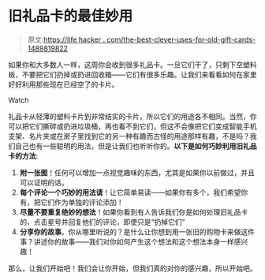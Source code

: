 # 旧礼品卡的最佳妙用

> 原文:[https://life hacker . com/the-best-clever-uses-for-old-gift-cards-1489819822](https://lifehacker.com/the-best-clever-uses-for-old-gift-cards-1489819822)

如果你和大多数人一样，这周你会收到很多礼品卡。一旦它们干了，只剩下空塑料板，不要把它们扔掉或扔进回收箱——它们有很多乐趣。让我们来看看如何在家里好好利用那些现在已经空了的卡片。

Watch

礼品卡从轻薄的塑料卡片到非常结实的卡片，所以它们的用途各不相同。当然，你可以把它们撕碎或扔进垃圾桶，再也看不到它们，但这不会像把它们变成智能手机支架、名片夹或在房子里找到它的另一种有趣而古怪的用途那样有趣，不是吗？我们自己也有一些聪明的用法，但是让我们也听听你的。**以下是如何巧妙利用旧礼品卡的方法**:

1.  **附一张图**！任何可以增加一点视觉趣味的东西，尤其是如果你以前做过，并且可以证明的话。
2.  **每个评论一个巧妙的用法请**！让它简单易读——如果你有多个，我们希望你有，把它们作为单独的评论添加！
3.  **尽量不要重复绝妙的想法**！如果你看到有人告诉我们你是如何处理旧礼品卡的，点击星号并回复他们的评论，即使只是“扔掉它们”
4.  **分享你的故事**。你从哪里听说的？是什么让你想到用一张旧的购物卡来做这件事？讲述你的故事——我们对你如何产生这个想法和这个想法本身一样感兴趣！

那么，让我们开始吧！我们会让你开始，但我们真的对你的感兴趣，所以开始吧。